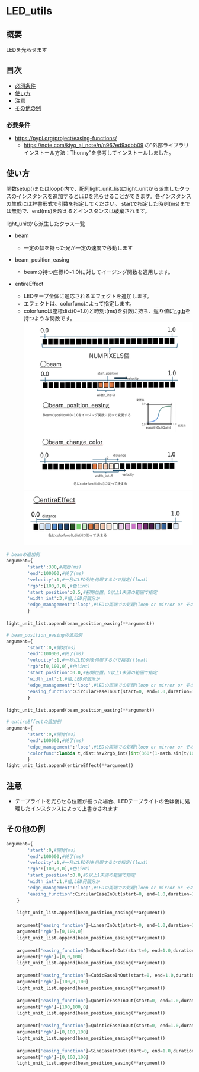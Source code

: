 # LED_utils

## 概要
LEDを光らせます

## 目次
- [必須条件](#必須条件)
- [使い方](#使い方)
- [注意](#注意)
- [その他の例](#その他の例)

### 必要条件
- https://pypi.org/project/easing-functions/
    - https://note.com/kiyo_ai_note/n/n967ed9adbb09
    の"外部ライブラリインストール方法：Thonny"を参考してインストールしました。

## 使い方
関数setup()またはloop()内で、配列light_unit_listにlight_unitから派生したクラスのインスタンスを追加するとLEDを光らせることができます。各インスタンスの生成には辞書形式で引数を指定してください。
startで指定した時刻(ms)までは無効で、end(ms)を超えるとインスタンスは破棄されます。

light_unitから派生したクラス一覧
- beam
    - 一定の幅を持った光が一定の速度で移動します

- beam_position_easing
    - beamの持つ座標(0~1.0)に対してイージング関数を適用します。
- entireEffect
    - LEDテープ全体に適応されるエフェクトを追加します。
    - エフェクトは、colorfuncによって指定します。
    - colorfuncは座標dist(0~1.0)と時刻t(ms)を引数に持ち、返り値に[r,g,b](0~255)を持つような関数です。
![](https://github.com/OsakaHeatCool/LED_micropython/blob/main/pic/pic1.png "pic1")
![](https://github.com/OsakaHeatCool/LED_micropython/blob/main/pic/pic2.png "pic2")
```python
# beamの追加例
argument={
        'start':300,#開始(ms)
        'end':100000,#終了(ms)
        'velocity':1,#一秒にLED列を何周するかで指定(float)
        'rgb':[100,0,0],#色(int)
        'start_position':0.5,#初期位置。0以上1未満の範囲で指定
        'width_int':3,#幅,LED何個分か
        'edge_management':'loop',#LEDの両端での処理(loop or mirror or その他)
        }

light_unit_list.append(beam_position_easing(**argument))
```
```python
# beam_position_easingの追加例
argument={
        'start':0,#開始(ms)
        'end':100000,#終了(ms)
        'velocity':1,#一秒にLED列を何周するかで指定(float)
        'rgb':[0,100,0],#色(int)
        'start_position':0.0,#初期位置。0以上1未満の範囲で指定
        'width_int':1,#幅,LED何個分か
        'edge_management':'loop',#LEDの両端での処理(loop or mirror or その他)
        'easing_function':CircularEaseInOut(start=0, end=1.0,duration=1.0)#easing_functionに実装されたイージング関数から指定する。
        }

light_unit_list.append(beam_position_easing(**argument))
```
```python
# entireEffectの追加例
argument={
        'start':0,#開始(ms)
        'end':100000,#終了(ms)
        'edge_management':'loop',#LEDの両端での処理(loop or mirror or その他)
        'colorfunc':lambda t,dist:hsv2rgb_int([int(360*(1-math.sin(t/1000))),100,int(100*(1-math.sin(dist*50+t)))])
        }
light_unit_list.append(entireEffect(**argument))
```
## 注意
- テープライトを光らせる位置が被った場合、LEDテープライトの色は後に処理したインスタンスによって上書きされます
## その他の例
```python
argument={
        'start':0,#開始(ms)
        'end':100000,#終了(ms)
        'velocity':1,#一秒にLED列を何周するかで指定(float)
        'rgb':[100,0,0],#色(int)
        'start_position':0.0,#0以上1未満の範囲で指定
        'width_int':1,#幅,LED何個分か
        'edge_management':'loop',#LEDの両端での処理(loop or mirror or その他)
        'easing_function':CircularEaseInOut(start=0, end=1.0,duration=1.0)
    }

    light_unit_list.append(beam_position_easing(**argument))

    argument['easing_function']=LinearInOut(start=0, end=1.0,duration=1.0)
    argument['rgb']=[0,100,0]
    light_unit_list.append(beam_position_easing(**argument))

    argument['easing_function']=QuadEaseInOut(start=0, end=1.0,duration=1.0)
    argument['rgb']=[0,0,100]
    light_unit_list.append(beam_position_easing(**argument))

    argument['easing_function']=CubicEaseInOut(start=0, end=1.0,duration=1.0)
    argument['rgb']=[100,0,100]
    light_unit_list.append(beam_position_easing(**argument))

    argument['easing_function']=QuarticEaseInOut(start=0, end=1.0,duration=1.0)
    argument['rgb']=[100,100,0]
    light_unit_list.append(beam_position_easing(**argument))

    argument['easing_function']=QuinticEaseInOut(start=0, end=1.0,duration=1.0)
    argument['rgb']=[0,100,100]
    light_unit_list.append(beam_position_easing(**argument))

    argument['easing_function']=SineEaseInOut(start=0, end=1.0,duration=1.0)
    argument['rgb']=[0,100,100]
    light_unit_list.append(beam_position_easing(**argument))
```
